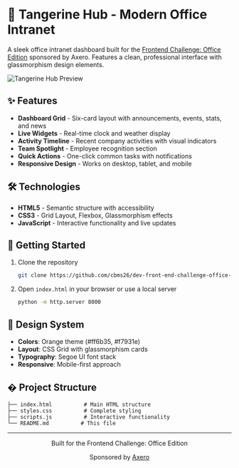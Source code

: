 # 🍊 Tangerine Hub - Modern Office Intranet

A sleek office intranet dashboard built for the [Frontend Challenge: Office Edition](https://dev.to/challenges/frontend/axero) sponsored by Axero. Features a clean, professional interface with glassmorphism design elements.

![Tangerine Hub Preview](https://via.placeholder.com/800x400/ff6b35/ffffff?text=Tangerine+Hub+Dashboard)

## ✨ Features

- **Dashboard Grid** - Six-card layout with announcements, events, stats, and news
- **Live Widgets** - Real-time clock and weather display
- **Activity Timeline** - Recent company activities with visual indicators
- **Team Spotlight** - Employee recognition section
- **Quick Actions** - One-click common tasks with notifications
- **Responsive Design** - Works on desktop, tablet, and mobile

## 🛠️ Technologies

- **HTML5** - Semantic structure with accessibility
- **CSS3** - Grid Layout, Flexbox, Glassmorphism effects
- **JavaScript** - Interactive functionality and live updates

## 🚀 Getting Started

1. Clone the repository

   ```bash
   git clone https://github.com/cbms26/dev-front-end-challenge-office-space-.git
   ```

2. Open `index.html` in your browser or use a local server
   ```bash
   python -m http.server 8000
   ```

## 🎨 Design System

- **Colors**: Orange theme (#ff6b35, #f7931e)
- **Layout**: CSS Grid with glassmorphism cards
- **Typography**: Segoe UI font stack
- **Responsive**: Mobile-first approach

## � Project Structure

```
├── index.html          # Main HTML structure
├── styles.css          # Complete styling
├── scripts.js          # Interactive functionality
└── README.md          # This file
```

---

<div align="center">
  <p>Built for the Frontend Challenge: Office Edition</p>
  <p>Sponsored by <a href="https://axero.com">Axero</a></p>
</div>
